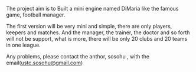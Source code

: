 
The project aim is to Built a mini engine named DiMaria like the famous game, football manager.

The first version will be very mini and simple, there are only players, keepers and matches.
And the manager, the trainer, the doctor and so forth will not be support, what is more, there will
be only 20 clubs and 20 teams in one league.

Any problems, please contact the anthor, sosohu , with the email(ustc.sosohu@gmail.com)
